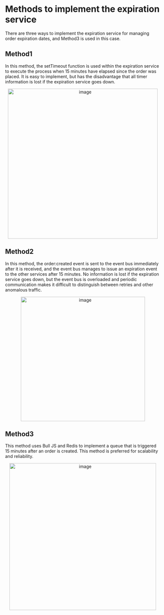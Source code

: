 # Methods to implement the expiration service 

There are three ways to implement the expiration service for managing order expiration dates, and Method3 is used in this case.

## Method1
In this method, the setTimeout function is used within the expiration service to execute the process when 15 minutes have elapsed since the order was placed. 
It is easy to implement, but has the disadvantage that all timer information is lost if the expiration service goes down.

<p align="center">
  <img width="486" alt="image" src="https://github.com/katsurada1/Microservices/assets/91961057/dc02fbc7-a25b-4136-9bdc-a9583eea3aca">
</p>


## Method2
In this method, the order:created event is sent to the event bus immediately after it is received, and the event bus manages to issue an expiration event to the other services after 15 minutes.
No information is lost if the expiration service goes down, 
but the event bus is overloaded and periodic communication makes it difficult to distinguish between retries and other anomalous traffic.
<p align="center">
  <img width="403" alt="image" src="https://github.com/katsurada1/Microservices/assets/91961057/fbee05cd-fd88-4468-932e-067df2934691">
</p>

## Method3
This method uses Bull JS and Redis to implement a queue that is triggered 15 minutes after an order is created. 
This method is preferred for scalability and reliability.
<p align="center">
  <img width="476" alt="image" src="https://github.com/katsurada1/Microservices/assets/91961057/5ac9899d-8e09-49be-8bcf-655543bdc784">
</p>
